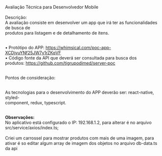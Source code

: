Avaliação Técnica para Desenvolvedor Mobile<br><br>
Descrição:<br>
A avaliação consiste em desenvolver um app que irá ter as funcionalidades de busca de<br>
produtos para listagem e de detalhamento de itens.<br><br>

• Protótipo do APP: https://whimsical.com/poc-app-XCDjvuYNf25JW7y1rZKqVF<br>
• Código fonte da API que deverá ser consultada para busca dos<br>
produtos: https://github.com/tigrupodimed/server-poc<br><br>

Pontos de consideração:<br><br>

As tecnologias para o desenvolvimento do APP deverão ser: react-native, styled-<br>
component, redux, typescript.<br><br>

<b>Observações:</b><br>
No aplicativo está configurado o IP: 192.168.1.2, para alterar é no arquivo src/service/axios/index.ts;<br><br>
Criei um carrossel para mostrar produtos com mais de uma imagem, para ativar é so editar algum array de imagem dos objetos no arquivo db-data.ts da api
